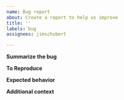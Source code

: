 ```yaml
---
name: Bug report
about: Create a report to help us improve
title: ''
labels: bug
assignees: jimschubert

---
```


**Summarize the bug**
<!-- A clear and concise (1-3 sentences) description of what the bug is. -->

**To Reproduce**
<!-- Steps to reproduce the behavior -->

**Expected behavior**
<!-- A clear and concise description of what you expected to happen. -->

**Additional context**
<!-- Add any other context about the problem here. -->
